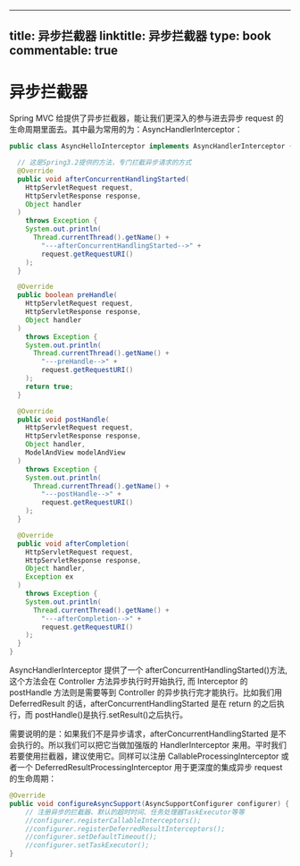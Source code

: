 
---
title: 异步拦截器
linktitle: 异步拦截器
type: book
commentable: true
---

# 异步拦截器

Spring MVC 给提供了异步拦截器，能让我们更深入的参与进去异步 request 的生命周期里面去。其中最为常用的为：AsyncHandlerInterceptor：

```java
public class AsyncHelloInterceptor implements AsyncHandlerInterceptor {

  // 这是Spring3.2提供的方法，专门拦截异步请求的方式
  @Override
  public void afterConcurrentHandlingStarted(
    HttpServletRequest request,
    HttpServletResponse response,
    Object handler
  )
    throws Exception {
    System.out.println(
      Thread.currentThread().getName() +
        "---afterConcurrentHandlingStarted-->" +
        request.getRequestURI()
    );
  }

  @Override
  public boolean preHandle(
    HttpServletRequest request,
    HttpServletResponse response,
    Object handler
  )
    throws Exception {
    System.out.println(
      Thread.currentThread().getName() +
        "---preHandle-->" +
        request.getRequestURI()
    );
    return true;
  }

  @Override
  public void postHandle(
    HttpServletRequest request,
    HttpServletResponse response,
    Object handler,
    ModelAndView modelAndView
  )
    throws Exception {
    System.out.println(
      Thread.currentThread().getName() +
        "---postHandle-->" +
        request.getRequestURI()
    );
  }

  @Override
  public void afterCompletion(
    HttpServletRequest request,
    HttpServletResponse response,
    Object handler,
    Exception ex
  )
    throws Exception {
    System.out.println(
      Thread.currentThread().getName() +
        "---afterCompletion-->" +
        request.getRequestURI()
    );
  }
}
```

AsyncHandlerInterceptor 提供了一个 afterConcurrentHandlingStarted()方法, 这个方法会在 Controller 方法异步执行时开始执行, 而 Interceptor 的 postHandle 方法则是需要等到 Controller 的异步执行完才能执行。比如我们用 DeferredResult 的话，afterConcurrentHandlingStarted 是在 return 的之后执行，而 postHandle()是执行.setResult()之后执行。

需要说明的是：如果我们不是异步请求，afterConcurrentHandlingStarted 是不会执行的。所以我们可以把它当做加强版的 HandlerInterceptor 来用。平时我们若要使用拦截器，建议使用它。同样可以注册 CallableProcessingInterceptor 或者一个 DeferredResultProcessingInterceptor 用于更深度的集成异步 request 的生命周期：

```java
@Override
public void configureAsyncSupport(AsyncSupportConfigurer configurer) {
    // 注册异步的拦截器、默认的超时时间、任务处理器TaskExecutor等等
    //configurer.registerCallableInterceptors();
    //configurer.registerDeferredResultInterceptors();
    //configurer.setDefaultTimeout();
    //configurer.setTaskExecutor();
}
```

    